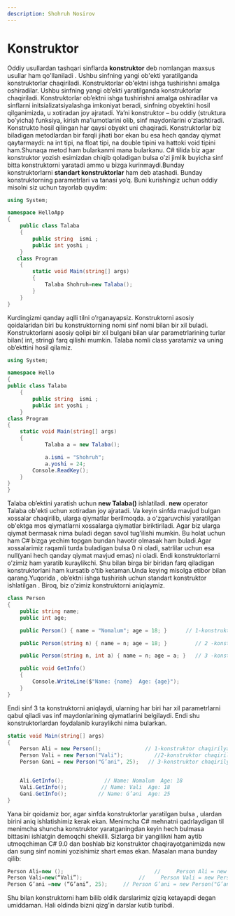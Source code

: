 ```yaml
---
description: Shohruh Nosirov
---
```


# Konstruktor

Oddiy usullardan tashqari sinflarda **konstruktor** deb nomlangan maxsus usullar ham qo'llaniladi . Ushbu sinfning yangi ob'ekti yaratilganda konstruktorlar chaqiriladi. Konstruktorlar ob'ektni ishga tushirishni amalga oshiradilar. Ushbu sinfning yangi ob’ekti yaratilganda konstruktorlar chaqiriladi. Konstruktorlar ob’ektni ishga tushirishni amalga oshiradilar va sinflarni initsializatsiyalashga imkoniyat beradi, sinfning obyektini hosil qilganimizda, u xotiradan joy ajratadi. Ya’ni konstruktor – bu oddiy \(struktura bo’yicha\) funksiya, kirish ma’lumotlarini olib, sinf maydonlarini o’zlashtiradi. Konstrukto hosil qilingan har qaysi obyekt uni chaqiradi. Konstruktorlar biz biladigan metodlardan bir farqli jihati bor ekan bu esa hech qanday qiymat qaytarmaydi: na int tipi, na float tipi, na double tipini va hattoki void tipini ham.Shunaqa metod ham bularkanmi mana bularkanu. C\# tilida biz agar konstruktor yozish esimizdan chiqib qoladigan bulsa o’zi jimlik buyicha sinf bitta konstruktorni yaratadi ammo u bizga kurinmaydi.Bunday konstruktorlarni **standart konstruktorlar** ham deb atashadi. Bunday konstruktorning parametrlari va tanasi yo‘q. Buni kurishingiz uchun oddiy misolni siz uchun tayorlab quydim:

```csharp
using System;

namespace HelloApp
{
    public class Talaba
    {
        public string  ismi ;
        public int yoshi ;
    } 
   class Program
    {
        static void Main(string[] args)
        {
            Talaba Shohruh=new Talaba();
        }
    }
}
```

Kurdingizmi qanday aqlli tilni o’rganayapsiz. Konstruktorni asosiy qoidalaridan biri bu konstruktorning nomi sinf nomi bilan bir xil buladi. Konstruktorlarni asosiy qolipi bir xil bulgani bilan ular parametrlarining turlar bilan\( int, string\) farq qilishi mumkin. Talaba nomli class yaratamiz va uning ob’ekttini hosil qilamiz.

```csharp
using System;

namespace Hello
{
public class Talaba
    {
        public string  ismi ;
        public int yoshi ;
    } 
class Program
{
    static void Main(string[] args)
    {
            Talaba a = new Talaba();

            a.ismi = "Shohruh";
            a.yoshi = 24;
        Console.ReadKey();
    }
}
}
```

Talaba ob’ektini yaratish uchun **new Talaba\(\)** ishlatiladi. **new** operator Talaba ob'ekti uchun xotiradan joy ajratadi. Va keyin sinfda mavjud bulgan xossalar chaqirilib, ularga qiymatlar berilmoqda. a o'zgaruvchisi yaratilgan ob'ektga mos qiymatlarni xossalarga qiymatlar biriktiriladi. Agar biz ularga qiymat bermasak nima buladi degan savol tug’ilishi mumkin. Bu holat uchun ham C\# bizga yechim topgan bundan havotir olmasak ham buladi.Agar xossalarimiz raqamli turda buladigan bulsa 0 ni oladi, satrlilar uchun esa null\(yani hech qanday qiymat mavjud emas\) ni oladi. Endi konstruktorlarni o’zimiz ham yaratib kuraylikchi. Shu bilan birga bir biridan farq qiladigan konstruktorlani ham kursatib o’tib ketaman.Unda keying misolga etibor bilan qarang.Yuqorida , ob’ektni ishga tushirish uchun standart konstruktor ishlatilgan . Biroq, biz o’zimiz konstruktorni aniqlaymiz.

```csharp
class Person
{
    public string name;
    public int age;

    public Person() { name = "Nomalum"; age = 18; }      // 1-konstruktor

    public Person(string n) { name = n; age = 18; }         // 2 -konstruktor

    public Person(string n, int a) { name = n; age = a; }   // 3 -konstruktor

    public void GetInfo()
    {
        Console.WriteLine($"Name: {name}  Age: {age}");
    }
}
```

Endi sinf 3 ta konstruktorni aniqlaydi, ularning har biri har xil parametrlarni qabul qiladi vas inf maydonlarining qiymatlarini belgilaydi. Endi shu konstruktorlardan foydalanib kuraylikchi nima bularkan.

```csharp
static void Main(string[] args)
{
    Person Ali = new Person();              // 1-konstruktor chaqirilyapdi
    Person Vali = new Person("Vali");          //2-konstruktor chaqirilyapdi 
    Person Gani = new Person("G’ani", 25);   // 3-konstruktor chaqirilyapdi 


    Ali.GetInfo();             // Name: Nomalum  Age: 18
    Vali.GetInfo();           // Name: Vali  Age: 18
    Gani.GetInfo();          // Name: G’ani  Age: 25
}
```

Yana bir qoidamiz bor, agar sinfda konstruktorlar yaratilgan bulsa , ulardan birini aniq ishlatishimiz kerak ekan. Menimcha C\# mehnatni qadrlaydigan til menimcha shuncha konstruktor yaratganingdan keyin hech bulmasa bittasini ishlatgin demoqchi shekilli. Sizlarga bir yangilikni ham aytib utmoqchiman C\# 9.0 dan boshlab biz konstruktor chaqirayotganimizda new dan sung sinf nomini yozishimiz shart emas ekan. Masalan mana bunday qilib:

```csharp
Person Ali=new ();                             //     Person Ali = new Person();   degani
Person Vali=new(“Vali”);                  //     Person Vali = new Person("Vali");         
Person G’ani =new (“G’ani”, 25);     // Person G’ani = new Person("G’ani", 25);
```

Shu bilan konstruktorni ham bilib oldik darslarimiz qiziq ketayapdi degan umiddaman. Hali oldinda bizni qizg’in darslar kutib turibdi.

